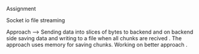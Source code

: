 Assignment

Socket io file streaming 

Approach -->
Sending data into slices of bytes to backend and on backend side saving data and writing to a file when all chunks are recived . The approach uses memory for saving chunks. Working on better approach .
